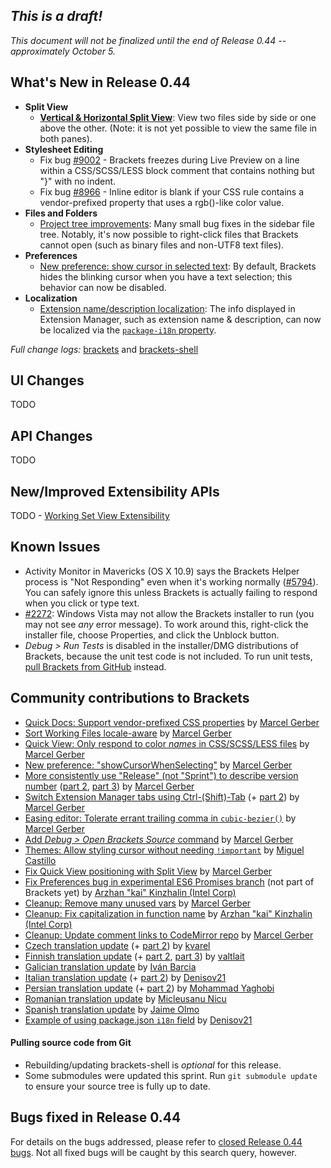 _This is a draft!_
--------------------
_This document will not be finalized until the end of Release 0.44 -- approximately October 5._

What's New in Release 0.44
--------------------------
* **Split View**
    * **[Vertical & Horizontal Split View](https://trello.com/c/WLeAC84F/1290-splitview-landing-in-master)**: View two files side by side or one above the other. (Note: it is not yet possible to view the same file in both panes).
* **Stylesheet Editing**
    * Fix bug [#9002](https://github.com/adobe/brackets/issues/9002) - Brackets freezes during Live Preview on a line within a CSS/SCSS/LESS block comment that contains nothing but "}" with no indent.
    * Fix bug [#8966](https://github.com/adobe/brackets/issues/8966) - Inline editor is blank if your CSS rule contains a vendor-prefixed property that uses a rgb()-like color value.
* **Files and Folders**
    * [Project tree improvements](https://trello.com/c/R5VQiTnS/1353-project-manager-revamp): Many small bug fixes in the sidebar file tree. Notably, it's now possible to right-click files that Brackets cannot open (such as binary files and non-UTF8 text files).
* **Preferences**
    * [New preference: show cursor in selected text](https://github.com/adobe/brackets/pull/8972): By default, Brackets hides the blinking cursor when you have a text selection; this behavior can now be disabled.
* **Localization**
    * [Extension name/description localization](https://github.com/adobe/brackets/pull/8987): The info displayed in Extension Manager, such as extension name & description, can now be localized via the [`package-i18n` property](https://github.com/adobe/brackets/wiki/Extension-package-format#packagejson-format).


_Full change logs:_ [brackets](https://github.com/adobe/brackets/compare/release-0.43...release-0.44#commits_bucket) and [brackets-shell](https://github.com/adobe/brackets-shell/compare/release-0.43...release-0.44#commits_bucket)


UI Changes
----------
TODO


API Changes
-----------
TODO

New/Improved Extensibility APIs
-------------------------------
TODO - [Working Set View Extensibility](https://github.com/adobe/brackets/pull/9054)


Known Issues
------------
* Activity Monitor in Mavericks (OS X 10.9) says the Brackets Helper process is "Not Responding" even when it's working normally ([#5794](https://github.com/adobe/brackets/issues/5794)). You can safely ignore this unless Brackets is actually failing to respond when you click or type text.
* [#2272](https://github.com/adobe/brackets/issues/2272): Windows Vista may not allow the Brackets installer to run (you may not see _any_ error message). To work around this, right-click the installer file, choose Properties, and click the Unblock button.
* _Debug > Run Tests_ is disabled in the installer/DMG distributions of Brackets, because the unit test code is not included. To run unit tests, [pull Brackets from GitHub](https://github.com/adobe/brackets/wiki/How-to-Hack-on-Brackets#wiki-getcode) instead.


Community contributions to Brackets
-----------------------------------
* [Quick Docs: Support vendor-prefixed CSS properties](https://github.com/adobe/brackets/pull/8739) by [Marcel Gerber](https://github.com/MarcelGerber)
* [Sort Working Files locale-aware](https://github.com/adobe/brackets/pull/8971) by [Marcel Gerber](https://github.com/MarcelGerber)
* [Quick View: Only respond to color _names_ in CSS/SCSS/LESS files](https://github.com/adobe/brackets/pull/8156) by [Marcel Gerber](https://github.com/MarcelGerber)
* [New preference: "showCursorWhenSelecting"](https://github.com/adobe/brackets/pull/8972) by [Marcel Gerber](https://github.com/MarcelGerber)
* [More consistently use "Release" (not "Sprint") to describe version number](https://github.com/adobe/brackets-shell/pull/462) ([part 2](https://github.com/adobe/brackets/pull/8680), [part 3](https://github.com/adobe/brackets-shell/pull/466)) by [Marcel Gerber](https://github.com/MarcelGerber)
* [Switch Extension Manager tabs using Ctrl-(Shift)-Tab](https://github.com/adobe/brackets/pull/8856) (+ [part 2](https://github.com/adobe/brackets/pull/9226)) by [Marcel Gerber](https://github.com/MarcelGerber)
* [Easing editor: Tolerate errant trailing comma in `cubic-bezier()`](https://github.com/adobe/brackets/pull/8910) by [Marcel Gerber](https://github.com/MarcelGerber)
* [Add _Debug > Open Brackets Source_ command](https://github.com/adobe/brackets/pull/8859) by [Marcel Gerber](https://github.com/MarcelGerber)
* [Themes: Allow styling cursor without needing `!important`](https://github.com/adobe/brackets/pull/9061) by [Miguel Castillo](https://github.com/MiguelCastillo)
* [Fix Quick View positioning with Split View](https://github.com/adobe/brackets/pull/8976) by [Marcel Gerber](https://github.com/MarcelGerber)
* [Fix Preferences bug in experimental ES6 Promises branch](https://github.com/adobe/brackets/pull/9047) (not part of Brackets yet) by [Arzhan "kai" Kinzhalin (Intel Corp)](https://github.com/busykai)
* [Cleanup: Remove many unused vars](https://github.com/adobe/brackets/pull/8954) by [Marcel Gerber](https://github.com/MarcelGerber)
* [Cleanup: Fix capitalization in function name](https://github.com/adobe/brackets/pull/9081) by [Arzhan "kai" Kinzhalin (Intel Corp)](https://github.com/busykai)
* [Cleanup: Update comment links to CodeMirror repo](https://github.com/adobe/brackets/pull/9407) by [Marcel Gerber](https://github.com/MarcelGerber)
* [Czech translation update](https://github.com/adobe/brackets/pull/8926) (+ [part 2](https://github.com/adobe/brackets/pull/9100)) by [kvarel](https://github.com/kvarel)
* [Finnish translation update](https://github.com/adobe/brackets/pull/8939) (+ [part 2](https://github.com/adobe/brackets/pull/9156), [part 3](https://github.com/adobe/brackets/pull/9391)) by [valtlait](https://github.com/valtlait)
* [Galician translation update](https://github.com/adobe/brackets/pull/9297) by [Iván Barcia](https://github.com/ivarcia)
* [Italian translation update](https://github.com/adobe/brackets/pull/8964) (+ [part 2](https://github.com/adobe/brackets/pull/9422)) by [Denisov21](https://github.com/Denisov21)
* [Persian translation update](https://github.com/adobe/brackets/pull/9105) (+ [part 2](https://github.com/adobe/brackets/pull/9390)) by [Mohammad Yaghobi](https://github.com/mohammadyaghobi)
* [Romanian translation update](https://github.com/adobe/brackets/pull/9116) by [Micleusanu Nicu](https://github.com/micnic)
* [Spanish translation update](https://github.com/adobe/brackets/pull/9078) by [Jaime Olmo](https://github.com/jamesxv7)
* [Example of using package.json `i18n` field](https://github.com/adobe/brackets/pull/8828) by [Denisov21](https://github.com/Denisov21)


#### Pulling source code from Git
* Rebuilding/updating brackets-shell is _optional_ for this release.
* Some submodules were updated this sprint. Run `git submodule update` to ensure your source tree is fully up to date.


Bugs fixed in Release 0.44
--------------------------
For details on the bugs addressed, please refer to [closed Release 0.44 bugs](https://github.com/adobe/brackets/issues?q=is%3Aclosed+milestone%3A%22Release+0.44%22). Not all fixed bugs will be caught by this search query, however.